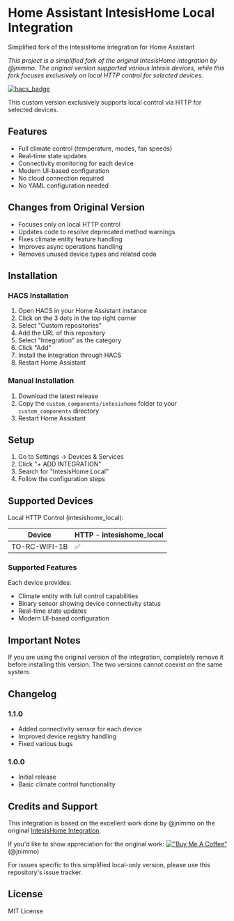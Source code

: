 # Home Assistant IntesisHome Local Integration
Simplified fork of the IntesisHome integration for Home Assistant

*This project is a simplified fork of the original IntesisHome integration by @jnimmo. The original version supported various Intesis devices, while this fork focuses exclusively on local HTTP control for selected devices.*

[![hacs_badge](https://img.shields.io/badge/HACS-Custom-41BDF5.svg?style=for-the-badge)](https://github.com/hacs/integration)

This custom version exclusively supports local control via HTTP for selected devices.

## Features
- Full climate control (temperature, modes, fan speeds)
- Real-time state updates
- Connectivity monitoring for each device
- Modern UI-based configuration
- No cloud connection required
- No YAML configuration needed

## Changes from Original Version
- Focuses only on local HTTP control
- Updates code to resolve deprecated method warnings
- Fixes climate entity feature handling
- Improves async operations handling
- Removes unused device types and related code

## Installation

### HACS Installation
1. Open HACS in your Home Assistant instance
2. Click on the 3 dots in the top right corner
3. Select "Custom repositories"
4. Add the URL of this repository
5. Select "Integration" as the category
6. Click "Add"
7. Install the integration through HACS
8. Restart Home Assistant

### Manual Installation
1. Download the latest release
2. Copy the `custom_components/intesishome` folder to your `custom_components` directory
3. Restart Home Assistant

## Setup
1. Go to Settings -> Devices & Services
2. Click "+ ADD INTEGRATION"
3. Search for "IntesisHome Local"
4. Follow the configuration steps

## Supported Devices
Local HTTP Control (intesishome_local):

| Device                  | HTTP - intesishome_local | 
| ----------------------- |:-------------------------| 
| TO-RC-WIFI-1B          | :white_check_mark:       |

### Supported Features
Each device provides:
- Climate entity with full control capabilities
- Binary sensor showing device connectivity status
- Real-time state updates
- Modern UI-based configuration

## Important Notes
If you are using the original version of the integration, completely remove it before installing this version. The two versions cannot coexist on the same system.

## Changelog

### 1.1.0
- Added connectivity sensor for each device
- Improved device registry handling
- Fixed various bugs

### 1.0.0
- Initial release
- Basic climate control functionality

## Credits and Support
This integration is based on the excellent work done by @jnimmo on the original [IntesisHome Integration](https://github.com/jnimmo/hass-intesishome). 

If you'd like to show appreciation for the original work:
[!["Buy Me A Coffee"](https://www.buymeacoffee.com/assets/img/custom_images/orange_img.png)](https://www.buymeacoffee.com/jnimmo) (@jnimmo)

For issues specific to this simplified local-only version, please use this repository's issue tracker.

## License
MIT License